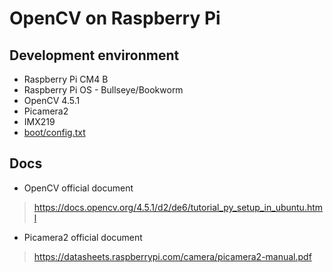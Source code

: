 # OpenCV on Raspberry Pi
## Development environment
- Raspberry Pi CM4 B
- Raspberry Pi OS - Bullseye/Bookworm
- OpenCV 4.5.1
- Picamera2
- IMX219
- [boot/config.txt](https://github.com/atsss/RPi_configs/blob/main/bookworm/imx219.txt)

## Docs
- OpenCV official document
> https://docs.opencv.org/4.5.1/d2/de6/tutorial_py_setup_in_ubuntu.html
- Picamera2 official document
> https://datasheets.raspberrypi.com/camera/picamera2-manual.pdf
